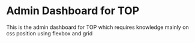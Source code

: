 # Admin Dashboard for TOP

This is the admin dashboard for TOP which requires knowledge mainly on css position using flexbox and grid
